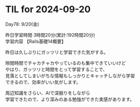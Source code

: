 # TIL for 2024-09-20

Day78: 9/20(金)  
  
昨日学習時間 3時間20分(累計:192時間20分)  
学習内容 【Rails基礎14概要】  

昨日は久しぶりにガッツリと学習できた気がする。  

隙間時間でチャカチャカやっているのも集中できていいけど  
やはり、ガッツリと時間をとって学習することで、  
見落としてしまいがちな情報もしっかりとキャッチしながら学習  
できるので、効率がいい気がします。  

周辺知識をさらい、AIで深掘りをしながら  
学習できたので、より深みのある勉強ができた実感があります。  